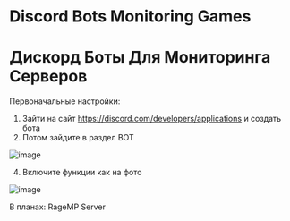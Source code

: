 # Discord Bots Monitoring Games
# Дискорд Боты Для Мониторинга Серверов

Первоначальные настройки:
1. Зайти на сайт https://discord.com/developers/applications и создать бота
2. Потом зайдите в раздел BOT
              
![image](https://github.com/Jastickon/Discord-Bots-Monitoring-Games/assets/128633248/61d9644c-0b26-4587-8eca-2f3f851952de)

4. Включите функции как на фото 

![image](https://github.com/Jastickon/Discord-Bots-Monitoring-Games/assets/128633248/275d4eb3-e498-4f7c-86c1-bf7e35f98870)


В планах:
RageMP Server
